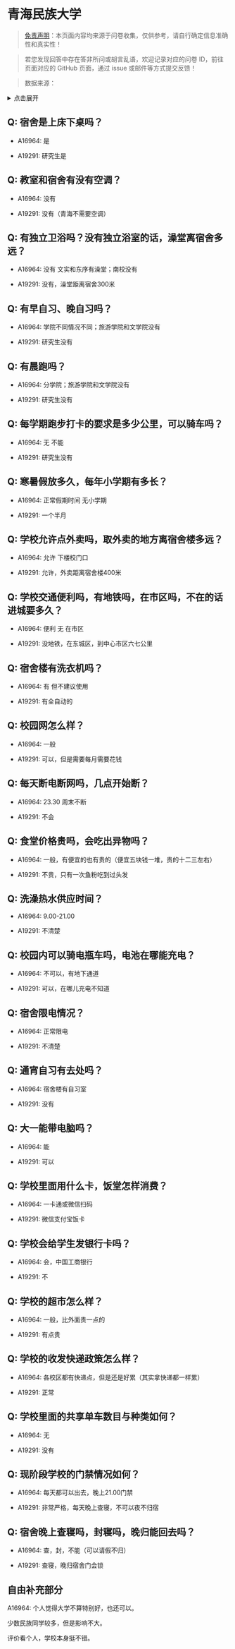 # 青海民族大学

> [免责声明](https://colleges.chat/#_3)：本页面内容均来源于问卷收集，仅供参考，请自行确定信息准确性和真实性！

> 若您发现回答中存在答非所问或胡言乱语，欢迎记录对应的问卷 ID，前往页面对应的 GitHub 页面，通过 issue 或邮件等方式提交反馈！

> 数据来源：

<details><summary>点击展开</summary>
<ul>
<li>A16964: 匿名 (2023 年 03 月)</li>
<li>A19291: 匿名 (2023 年 06 月)</li>
</ul>
</details>

## Q: 宿舍是上床下桌吗？

- A16964: 是

- A19291: 研究生是

## Q: 教室和宿舍有没有空调？

- A16964: 没有

- A19291: 没有（青海不需要空调）

## Q: 有独立卫浴吗？没有独立浴室的话，澡堂离宿舍多远？

- A16964: 没有 文实和东序有澡堂；南校没有

- A19291: 没有，澡堂距离宿舍300米

## Q: 有早自习、晚自习吗？

- A16964: 学院不同情况不同；旅游学院和文学院没有

- A19291: 研究生没有

## Q: 有晨跑吗？

- A16964: 分学院；旅游学院和文学院没有

- A19291: 研究生没有

## Q: 每学期跑步打卡的要求是多少公里，可以骑车吗？

- A16964: 无 不能

- A19291: 研究生没有

## Q: 寒暑假放多久，每年小学期有多长？

- A16964: 正常假期时间 无小学期

- A19291: 一个半月

## Q: 学校允许点外卖吗，取外卖的地方离宿舍楼多远？

- A16964: 允许 下楼校门口

- A19291: 允许，外卖距离宿舍楼400米

## Q: 学校交通便利吗，有地铁吗，在市区吗，不在的话进城要多久？

- A16964: 便利 无 在市区

- A19291: 没地铁，在东城区，到中心市区六七公里

## Q: 宿舍楼有洗衣机吗？

- A16964: 有 但不建议使用

- A19291: 有全自动的

## Q: 校园网怎么样？

- A16964: 一般

- A19291: 可以，但是需要每月需要花钱

## Q: 每天断电断网吗，几点开始断？

- A16964: 23.30 周末不断

- A19291: 不会

## Q: 食堂价格贵吗，会吃出异物吗？

- A16964: 一般，有便宜的也有贵的（便宜五块钱一堆，贵的十二三左右）

- A19291: 不贵，只有一次鱼粉吃到过头发

## Q: 洗澡热水供应时间？

- A16964: 9.00-21.00

- A19291: 不清楚

## Q: 校园内可以骑电瓶车吗，电池在哪能充电？

- A16964: 不可以，有地下通道

- A19291: 可以，在哪儿充电不知道

## Q: 宿舍限电情况？

- A16964: 正常限电

- A19291: 不清楚

## Q: 通宵自习有去处吗？

- A16964: 宿舍楼有自习室

- A19291: 没有

## Q: 大一能带电脑吗？

- A16964: 能

- A19291: 可以

## Q: 学校里面用什么卡，饭堂怎样消费？

- A16964: 一卡通或微信扫码

- A19291: 微信支付宝饭卡

## Q: 学校会给学生发银行卡吗？

- A16964: 会，中国工商银行

- A19291: 不

## Q: 学校的超市怎么样？

- A16964: 一般，比外面贵一点的

- A19291: 有点贵

## Q: 学校的收发快递政策怎么样？

- A16964: 各校区都有快递点，但是还是好累（其实拿快递都一样累）

- A19291: 正常

## Q: 学校里面的共享单车数目与种类如何？

- A16964: 无

- A19291: 没有

## Q: 现阶段学校的门禁情况如何？

- A16964: 每天都可以出去，晚上21.00门禁

- A19291: 非常严格，每天晚上查寝，不可以夜不归宿

## Q: 宿舍晚上查寝吗，封寝吗，晚归能回去吗？

- A16964: 查，封，不能（可以请假不归）

- A19291: 查寝，晚归宿舍门会锁

## 自由补充部分

A16964: 个人觉得大学不算特别好，也还可以。

少数民族同学较多，但是影响不大。

评价看个人，学校本身挺不错。